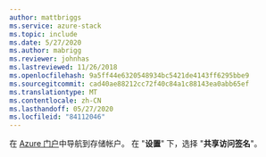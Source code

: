 ```yaml
---
author: mattbriggs
ms.service: azure-stack
ms.topic: include
ms.date: 5/27/2020
ms.author: mabrigg
ms.reviewer: johnhas
ms.lastreviewed: 11/26/2018
ms.openlocfilehash: 9a5ff44e6320548934bc5421de4143ff6295bbe9
ms.sourcegitcommit: cad40ae88212cc72f40c84a1c88143ea0abb65ef
ms.translationtype: MT
ms.contentlocale: zh-CN
ms.lasthandoff: 05/27/2020
ms.locfileid: "84112046"
---
```

在 [Azure 门户](https://portal.azure.com/)中导航到存储帐户。 在 "**设置**" 下，选择 "**共享访问签名**"。
